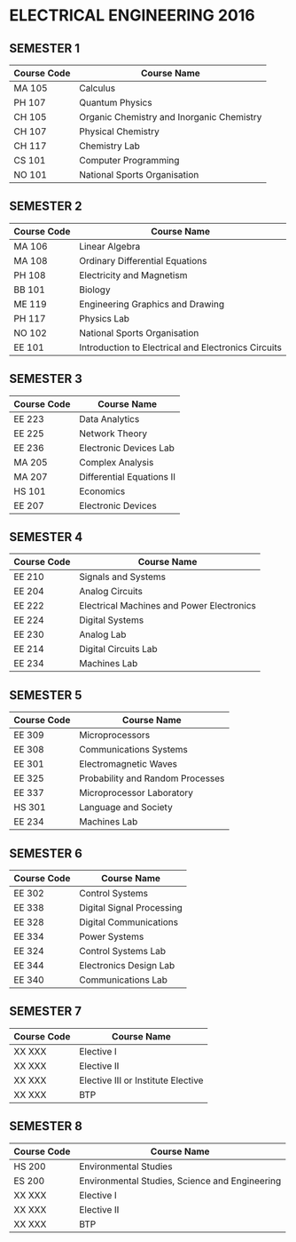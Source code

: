 # ELECTRICAL ENGINEERING 2016

## SEMESTER 1
| Course Code | Course Name                               |
|-------------|-------------------------------------------|
| MA 105      | Calculus                                  |
| PH 107      | Quantum Physics                           |
| CH 105      | Organic Chemistry and Inorganic Chemistry |
| CH 107      | Physical Chemistry                        |
| CH 117      | Chemistry Lab                             |
| CS 101      | Computer Programming                      |
| NO 101      | National Sports Organisation              |

## SEMESTER 2
| Course Code | Course Name                               |
|-------------|-------------------------------------------|
| MA 106      | Linear Algebra                            |
| MA 108      | Ordinary Differential Equations           |
| PH 108      | Electricity and Magnetism                 |
| BB 101      | Biology                                   |
| ME 119      | Engineering Graphics and Drawing          |
| PH 117      | Physics Lab                               |
| NO 102      | National Sports Organisation              |
| EE 101      | Introduction to Electrical and Electronics Circuits |

## SEMESTER 3
| Course Code | Course Name                               |
|-------------|-------------------------------------------|
| EE 223      | Data Analytics                            |
| EE 225      | Network Theory                            |
| EE 236      | Electronic Devices Lab                    |
| MA 205      | Complex Analysis                          |
| MA 207      | Differential Equations II                 |
| HS 101      | Economics                                 |
| EE 207      | Electronic Devices                        |

## SEMESTER 4
| Course Code | Course Name                               |
|-------------|-------------------------------------------|
| EE 210      | Signals and Systems                       |
| EE 204      | Analog Circuits                           |
| EE 222      | Electrical Machines and Power Electronics |
| EE 224      | Digital Systems                           |
| EE 230      | Analog Lab                                |
| EE 214      | Digital Circuits Lab                      |
| EE 234      | Machines Lab                              |

## SEMESTER 5
| Course Code | Course Name                               |
|-------------|-------------------------------------------|
| EE 309      | Microprocessors                           |
| EE 308      | Communications Systems                    |
| EE 301      | Electromagnetic Waves                     |
| EE 325      | Probability and Random Processes          |
| EE 337      | Microprocessor Laboratory                 |
| HS 301      | Language and Society                      |
| EE 234      | Machines Lab                              |

## SEMESTER 6
| Course Code | Course Name                               |
|-------------|-------------------------------------------|
| EE 302      | Control Systems                           |
| EE 338      | Digital Signal Processing                 |
| EE 328      | Digital Communications                    |
| EE 334      | Power Systems                             |
| EE 324      | Control Systems Lab                       |
| EE 344      | Electronics Design Lab                    |
| EE 340      | Communications Lab                        |

## SEMESTER 7
| Course Code | Course Name                               |
|-------------|-------------------------------------------|
| XX XXX      | Elective I                                |
| XX XXX      | Elective II                               |
| XX XXX      | Elective III or Institute Elective        |
| XX XXX      | BTP                                       |

## SEMESTER 8
| Course Code | Course Name                               |
|-------------|-------------------------------------------|
| HS 200      | Environmental Studies                     |
| ES 200      | Environmental Studies, Science and Engineering |
| XX XXX      | Elective I                                |
| XX XXX      | Elective II                               |
| XX XXX      | BTP                                       |
